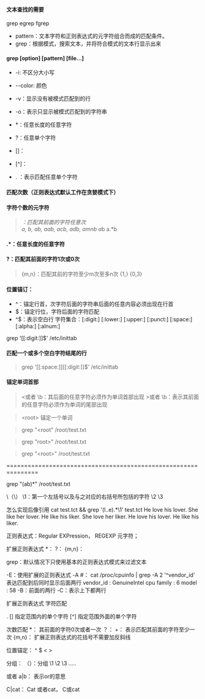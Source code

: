 
#### 文本查找的需要
grep    egrep   fgrep

* pattern：文本字符和正则表达式的元字符组合而成的匹配条件。
* grep：根据模式，搜索文本，并将符合模式的文本行显示出来


#### grep [option] [pattern] [file...]
* -i: 不区分大小写
* --color: 颜色
* -v：显示没有被模式匹配到的行
* -o：表示只显示被模式匹配到的字符串
        
* *：任意长度的任意字符
* ?：任意单个字符
* []：
* [^]：
* . ：表示匹配任意单个字符        


#### 匹配次数（正则表达式默认工作在贪婪模式下）
#### 字符个数的元字符
> *：匹配其前面的字符任意次        
> a, b, ab, aab, acb, adb, amnb
> a*b
> a.*b
        
#### .*：任意长度的任意字符


#### \?：匹配其前面的字符1次或0次
>\{m,n\}：匹配其前的字符至少m次至多n次
        \{1,\}
        \{0,3\}


#### 位置锚订：        
* ^：锚定行首，次字符后面的字符串后面的任意内容必须出现在行首
* $：锚定行位，字符后面的字符匹配
* ^$：表示空白行
        字符集合：[:digit:]  [:lower:]  [:upper:]  [:punct:]  [:space:] [:alpha:] [:alnum:]
    
grep '[[:digit:]]$' /etc/inittab

#### 匹配一个或多个空白字符结尾的行
> grep '[[:space:]][[:digit:]]$' /etc/inittab

#### 锚定单词首部
> \<或者 \b：其后面的任意字符必须作为单词首部出现
> \>或者 \b：表示其前面的任意字符必须作为单词的尾部出现

> \<root\>   锚定一个单词

> grep "\<root"  /root/test.txt

> grep "root\>" /root/test.txt

> grep "\<root\>" /root/test.txt

===============================================================

grep "\(ab\)*" /root/test.txt

\（\）
        \1：第一个左括号以及与之对应的右括号所包括的字符
        \2
        \3
        

怎么实现后像引用
 cat test.tct && grep '\(l..e\).*\1' test.tct 
He love his lover.
She like her lover.
He like his liker.
She love her liker.
He love his lover.
He like his liker.





        
正则表达式：Regular EXPression， REGEXP
元字符；



扩展正则表达式
*：
\?：
\{m,n\}：

grep：默认情况下只使用基本的正则表达式模式来过滤文本


-E：使用扩展的正则表达式
-A #： cat /proc/cpuinfo | grep -A 2 '^vendor_id'        表达匹配到后同时显示后面两行
vendor_id	: GenuineIntel
cpu family	: 6
model		: 58
-B：前面的两行
-C：表示上下都两行


扩展正则表达式
字符匹配

.
[]      指定范围内的单个字符
[^]         指定范围外面的单个字符


次数匹配
*：  其前面的字符0次或者一次
？：
+：  表示匹配其前面的字符至少一次
{m,n}：      扩展正则表达式的花括号不需要加反斜线

位置锚定：
^
$
\<
\>

分组：
（）：分组
\1  \2  \3  .....
   
或者
a|b： 表示or的意思

C|cat：   Cat 或者cat， C或cat
   